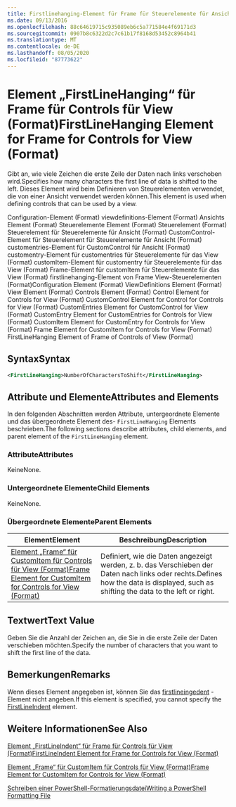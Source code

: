 ```yaml
---
title: Firstlinehanging-Element für Frame für Steuerelemente für Ansicht (Format) | Microsoft-Dokumentation
ms.date: 09/13/2016
ms.openlocfilehash: 88c64619715c935089eb6c5a771584e4f69171d3
ms.sourcegitcommit: 0907b8c6322d2c7c61b17f8168d53452c8964b41
ms.translationtype: MT
ms.contentlocale: de-DE
ms.lasthandoff: 08/05/2020
ms.locfileid: "87773622"
---
```

# <a name="firstlinehanging-element-for-frame-for-controls-for-view-format"></a><span data-ttu-id="cd2e6-102">Element „FirstLineHanging“ für Frame für Controls für View (Format)</span><span class="sxs-lookup"><span data-stu-id="cd2e6-102">FirstLineHanging Element for Frame for Controls for View (Format)</span></span>

<span data-ttu-id="cd2e6-103">Gibt an, wie viele Zeichen die erste Zeile der Daten nach links verschoben wird.</span><span class="sxs-lookup"><span data-stu-id="cd2e6-103">Specifies how many characters the first line of data is shifted to the left.</span></span> <span data-ttu-id="cd2e6-104">Dieses Element wird beim Definieren von Steuerelementen verwendet, die von einer Ansicht verwendet werden können.</span><span class="sxs-lookup"><span data-stu-id="cd2e6-104">This element is used when defining controls that can be used by a view.</span></span>

<span data-ttu-id="cd2e6-105">Configuration-Element (Format) viewdefinitions-Element (Format) Ansichts Element (Format) Steuerelemente Element (Format) Steuerelement (Format) Steuerelement für Steuerelemente für Ansicht (Format) CustomControl-Element für Steuerelement für Steuerelemente für Ansicht (Format) customentries-Element für CustomControl für Ansicht (Format) customentry-Element für customentries für Steuerelemente für das View (Format) customItem-Element für customentry für Steuerelemente für das View (Format) Frame-Element für customItem für Steuerelemente für das View (Format) firstlinehanging-Element von Frame View-Steuerelementen (Format)</span><span class="sxs-lookup"><span data-stu-id="cd2e6-105">Configuration Element (Format) ViewDefinitions Element (Format) View Element (Format) Controls Element (Format) Control Element for Controls for View (Format) CustomControl Element for Control for Controls for View (Format) CustomEntries Element for CustomControl for View (Format) CustomEntry Element for CustomEntries for Controls for View (Format) CustomItem Element for CustomEntry for Controls for View (Format) Frame Element for CustomItem for Controls for View (Format) FirstLineHanging Element of Frame of Controls of View (Format)</span></span>

## <a name="syntax"></a><span data-ttu-id="cd2e6-106">Syntax</span><span class="sxs-lookup"><span data-stu-id="cd2e6-106">Syntax</span></span>

```xml
<FirstLineHanging>NumberOfCharactersToShift</FirstLineHanging>
```

## <a name="attributes-and-elements"></a><span data-ttu-id="cd2e6-107">Attribute und Elemente</span><span class="sxs-lookup"><span data-stu-id="cd2e6-107">Attributes and Elements</span></span>

<span data-ttu-id="cd2e6-108">In den folgenden Abschnitten werden Attribute, untergeordnete Elemente und das übergeordnete Element des- `FirstLineHanging` Elements beschrieben.</span><span class="sxs-lookup"><span data-stu-id="cd2e6-108">The following sections describe attributes, child elements, and parent element of the `FirstLineHanging` element.</span></span>

### <a name="attributes"></a><span data-ttu-id="cd2e6-109">Attribute</span><span class="sxs-lookup"><span data-stu-id="cd2e6-109">Attributes</span></span>

<span data-ttu-id="cd2e6-110">Keine</span><span class="sxs-lookup"><span data-stu-id="cd2e6-110">None.</span></span>

### <a name="child-elements"></a><span data-ttu-id="cd2e6-111">Untergeordnete Elemente</span><span class="sxs-lookup"><span data-stu-id="cd2e6-111">Child Elements</span></span>

<span data-ttu-id="cd2e6-112">Keine</span><span class="sxs-lookup"><span data-stu-id="cd2e6-112">None.</span></span>

### <a name="parent-elements"></a><span data-ttu-id="cd2e6-113">Übergeordnete Elemente</span><span class="sxs-lookup"><span data-stu-id="cd2e6-113">Parent Elements</span></span>

|<span data-ttu-id="cd2e6-114">Element</span><span class="sxs-lookup"><span data-stu-id="cd2e6-114">Element</span></span>|<span data-ttu-id="cd2e6-115">Beschreibung</span><span class="sxs-lookup"><span data-stu-id="cd2e6-115">Description</span></span>|
|-------------|-----------------|
|[<span data-ttu-id="cd2e6-116">Element „Frame“ für CustomItem für Controls für View (Format)</span><span class="sxs-lookup"><span data-stu-id="cd2e6-116">Frame Element for CustomItem for Controls for View (Format)</span></span>](./frame-element-for-customitem-for-controls-for-view-format.md)|<span data-ttu-id="cd2e6-117">Definiert, wie die Daten angezeigt werden, z. b. das Verschieben der Daten nach links oder rechts.</span><span class="sxs-lookup"><span data-stu-id="cd2e6-117">Defines how the data is displayed, such as shifting the data to the left or right.</span></span>|

## <a name="text-value"></a><span data-ttu-id="cd2e6-118">Textwert</span><span class="sxs-lookup"><span data-stu-id="cd2e6-118">Text Value</span></span>

<span data-ttu-id="cd2e6-119">Geben Sie die Anzahl der Zeichen an, die Sie in die erste Zeile der Daten verschieben möchten.</span><span class="sxs-lookup"><span data-stu-id="cd2e6-119">Specify the number of characters that you want to shift the first line of the data.</span></span>

## <a name="remarks"></a><span data-ttu-id="cd2e6-120">Bemerkungen</span><span class="sxs-lookup"><span data-stu-id="cd2e6-120">Remarks</span></span>

<span data-ttu-id="cd2e6-121">Wenn dieses Element angegeben ist, können Sie das [firstlineingedent](./firstlineindent-element-for-frame-for-controls-for-view-format.md) -Element nicht angeben.</span><span class="sxs-lookup"><span data-stu-id="cd2e6-121">If this element is specified, you cannot specify the [FirstLineIndent](./firstlineindent-element-for-frame-for-controls-for-view-format.md) element.</span></span>

## <a name="see-also"></a><span data-ttu-id="cd2e6-122">Weitere Informationen</span><span class="sxs-lookup"><span data-stu-id="cd2e6-122">See Also</span></span>

[<span data-ttu-id="cd2e6-123">Element „FirstLineIndent“ für Frame für Controls für View (Format)</span><span class="sxs-lookup"><span data-stu-id="cd2e6-123">FirstLineIndent Element for Frame for Controls for View (Format)</span></span>](./firstlineindent-element-for-frame-for-controls-for-view-format.md)

[<span data-ttu-id="cd2e6-124">Element „Frame“ für CustomItem für Controls für View (Format)</span><span class="sxs-lookup"><span data-stu-id="cd2e6-124">Frame Element for CustomItem for Controls for View (Format)</span></span>](./frame-element-for-customitem-for-controls-for-view-format.md)

[<span data-ttu-id="cd2e6-125">Schreiben einer PowerShell-Formatierungsdatei</span><span class="sxs-lookup"><span data-stu-id="cd2e6-125">Writing a PowerShell Formatting File</span></span>](./writing-a-powershell-formatting-file.md)
